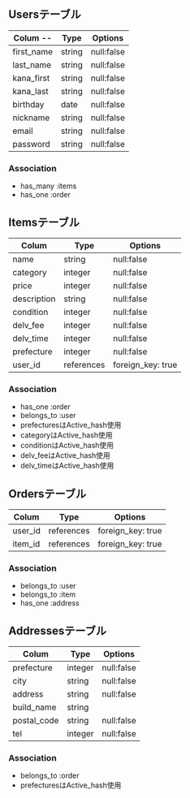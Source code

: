 ## Usersテーブル

| Colum   -- | Type       | Options     |  
| ---------- | ---------- | ----------- |  
| first_name | string     | null:false  |  
| last_name  | string     | null:false  |  
| kana_first | string     | null:false  |  
| kana_last  | string     | null:false  |  
| birthday   | date       | null:false  |  
| nickname   | string     | null:false  |  
| email      | string     | null:false  |  
| password   | string     | null:false  |  
   

### Association
- has_many :items
- has_one :order

## Itemsテーブル

| Colum       | Type       | Options            |
| ----------- | ---------- | ------------------ |
| name        | string     | null:false         |
| category    | integer    | null:false         |
| price       | integer    | null:false         |
| description | string     | null:false         |
| condition   | integer    | null:false         |
| delv_fee    | integer    | null:false         |
| delv_time   | integer    | null:false         |
| prefecture  | integer    | null:false         |
| user_id     | references | foreign_key: true  |

### Association
- has_one :order
- belongs_to :user
- prefecturesはActive_hash使用
- categoryはActive_hash使用
- conditionはActive_hash使用
- delv_feeはActive_hash使用
- delv_timeはActive_hash使用

## Ordersテーブル

| Colum       | Type       | Options            |
| ----------- | ---------- | ------------------ |
| user_id     | references | foreign_key: true  |
| item_id     | references | foreign_key: true  |

### Association
- belongs_to :user
- belongs_to :item
- has_one :address

## Addressesテーブル

| Colum       | Type     | Options     |
| ----------- | -------- | ----------- |
| prefecture  | integer  | null:false  |
| city        | string   | null:false  |
| address     | string   | null:false  |
| build_name  | string   |             |
| postal_code | string   | null:false  |
| tel         | integer  | null:false  |

### Association
- belongs_to :order
- prefecturesはActive_hash使用